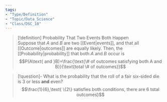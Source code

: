 ```yaml
---
tags:
- "Type/Definition"
- "Topic/Data_Science"
- "Class/DSC_10"
---
```

> [!definition] Probability That Two Events Both Happen  
> Suppose that $A$ and $B$ are two [[Event|events]], and that all [[Outcome|outcomes]] are equally likely. Then, the [[Probability|probability]] that both $A$ and $B$ occur is $$P(A\text{ and }B)=\frac{\text{\# of outcomes satisfying both A and B}}{\text{total \# of outcomes}}$$  

> [!question]- What is the probability that the roll of a fair six-sided die is 3 or less **and** even?  
> $$\frac{1}{6},\text{ \{2\} satisfies both conditions, there are 6 total outcomes}$$  
